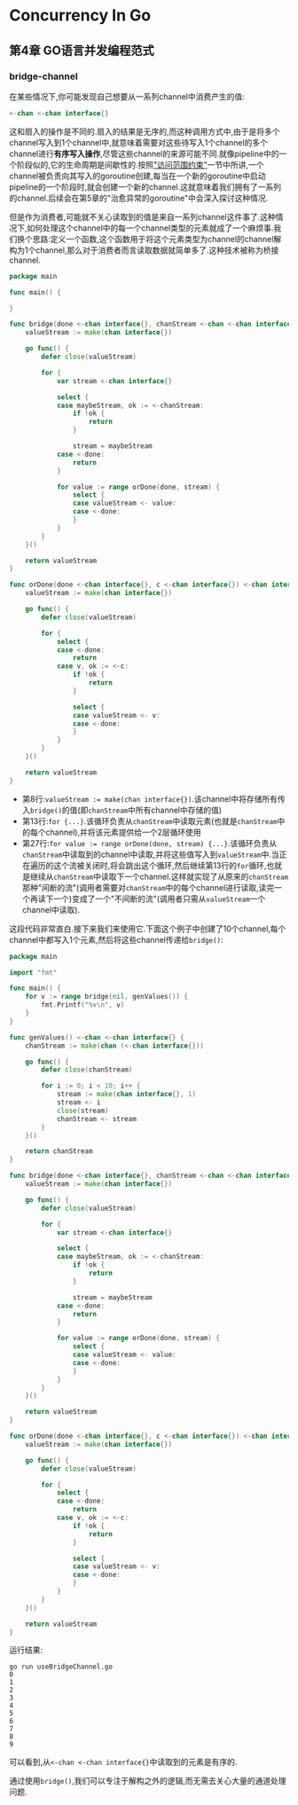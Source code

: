 # Concurrency In Go

## 第4章 GO语言并发编程范式

### bridge-channel

在某些情况下,你可能发现自己想要从一系列channel中消费产生的值:

```go
<-chan <-chan interface{}
```

这和扇入的操作是不同的.扇入的结果是无序的,而这种调用方式中,由于是将多个channel写入到1个channel中,就意味着需要对这些待写入1个channel的多个channel进行**有序写入操作**,尽管这些channel的来源可能不同.就像pipeline中的一个阶段似的,它的生命周期是间歇性的.按照["访问范围约束"](https://github.com/rayallen20/ConcurrencyInGo/blob/master/note/%E7%AC%AC4%E7%AB%A0%20GO%E8%AF%AD%E8%A8%80%E5%B9%B6%E5%8F%91%E7%BC%96%E7%A8%8B%E8%8C%83%E5%BC%8F/1.%20%E8%AE%BF%E9%97%AE%E8%8C%83%E5%9B%B4%E7%BA%A6%E6%9D%9F.md)一节中所讲,一个channel被负责向其写入的goroutine创建,每当在一个新的goroutine中启动pipeline的一个阶段时,就会创建一个新的channel.这就意味着我们拥有了一系列的channel.后续会在第5章的"治愈异常的goroutine"中会深入探讨这种情况.

但是作为消费者,可能就不关心读取到的值是来自一系列channel这件事了.这种情况下,如何处理这个channel中的每一个channel类型的元素就成了一个麻烦事.我们换个思路:定义一个函数,这个函数用于将这个元素类型为channel的channel解构为1个channel,那么对于消费者而言读取数据就简单多了.这种技术被称为桥接channel.

```go
package main

func main() {

}

func bridge(done <-chan interface{}, chanStream <-chan <-chan interface{}) <-chan interface{} {
	valueStream := make(chan interface{})

	go func() {
		defer close(valueStream)

		for {
			var stream <-chan interface{}

			select {
			case maybeStream, ok := <-chanStream:
				if !ok {
					return
				}

				stream = maybeStream
			case <-done:
				return
			}

			for value := range orDone(done, stream) {
				select {
				case valueStream <- value:
				case <-done:
				}
			}
		}
	}()

	return valueStream
}

func orDone(done <-chan interface{}, c <-chan interface{}) <-chan interface{} {
	valueStream := make(chan interface{})

	go func() {
		defer close(valueStream)

		for {
			select {
			case <-done:
				return
			case v, ok := <-c:
				if !ok {
					return
				}

				select {
				case valueStream <- v:
				case <-done:
				}
			}
		}
	}()

	return valueStream
}
```

- 第8行:`valueStream := make(chan interface{})`.该channel中将存储所有传入`bridge()`的值(即`chanStream`中所有channel中存储的值)
- 第13行:`for {...}`.该循环负责从`chanStream`中读取元素(也就是`chanStream`中的每个channel),并将该元素提供给一个2层循环使用
- 第27行:`for value := range orDone(done, stream) {...}`.该循环负责从`chanStream`中读取到的channel中读取,并将这些值写入到`valueStream`中.当正在遍历的这个流被关闭时,将会跳出这个循环,然后继续第13行的`for`循环,也就是继续从`chanStream`中读取下一个channel.这样就实现了从原来的`chanStream`那种"间断的流"(调用者需要对`chanStream`中的每个channel进行读取,读完一个再读下一个)变成了一个"不间断的流"(调用者只需从`valueStream`一个channel中读取).

这段代码非常直白.接下来我们来使用它.下面这个例子中创建了10个channel,每个channel中都写入1个元素,然后将这些channel传递给`bridge()`:

```go
package main

import "fmt"

func main() {
	for v := range bridge(nil, genValues()) {
		fmt.Printf("%v\n", v)
	}
}

func genValues() <-chan <-chan interface{} {
	chanStream := make(chan (<-chan interface{}))

	go func() {
		defer close(chanStream)

		for i := 0; i < 10; i++ {
			stream := make(chan interface{}, 1)
			stream <- i
			close(stream)
			chanStream <- stream
		}
	}()

	return chanStream
}

func bridge(done <-chan interface{}, chanStream <-chan <-chan interface{}) <-chan interface{} {
	valueStream := make(chan interface{})

	go func() {
		defer close(valueStream)

		for {
			var stream <-chan interface{}

			select {
			case maybeStream, ok := <-chanStream:
				if !ok {
					return
				}

				stream = maybeStream
			case <-done:
				return
			}

			for value := range orDone(done, stream) {
				select {
				case valueStream <- value:
				case <-done:
				}
			}
		}
	}()

	return valueStream
}

func orDone(done <-chan interface{}, c <-chan interface{}) <-chan interface{} {
	valueStream := make(chan interface{})

	go func() {
		defer close(valueStream)

		for {
			select {
			case <-done:
				return
			case v, ok := <-c:
				if !ok {
					return
				}

				select {
				case valueStream <- v:
				case <-done:
				}
			}
		}
	}()

	return valueStream
}
```

运行结果:

```
go run useBridgeChannel.go 
0
1
2
3
4
5
6
7
8
9
```

可以看到,从`<-chan <-chan interface{}`中读取到的元素是有序的.

通过使用`bridge()`,我们可以专注于解构之外的逻辑,而无需去关心大量的通道处理问题.